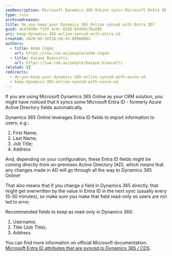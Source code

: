 ```yaml
---
seoDescription: Microsoft Dynamics 365 Online syncs Microsoft Entra ID fields to import user information.
type: rule
archivedreason:
title: Do you keep your Dynamics 365 Online synced with Entra ID?
guid: acd3409e-f1df-4c8c-8326-0549dc7ba205
uri: keep-dynamics-365-online-synced-with-entra-id
created: 2020-09-16T18:50:43.0000000Z
authors:
  - title: Adam Cogan
    url: https://ssw.com.au/people/adam-cogan
  - title: Kaique Biancatti
    url: https://ssw.com.au/people/kaique-biancatti
related: []
redirects:
  - do-you-keep-your-dynamics-365-online-synced-with-azure-ad
  - keep-dynamics-365-online-synced-with-azure-ad
---
```


If you are using Microsoft Dynamics 365 Online as your CRM solution, you might have noticed that it syncs some Microsoft Entra ID - formerly Azure Active Directory fields automatically.

<!--endintro-->

Dynamics 365 Online leverages Entra ID fields to import information to users, e.g.:

1. First Name;
2. Last Name;
3. Job Title;
4. Address

And, depending on your configuration, these Entra ID fields might be coming directly from on-premises Active Directory (AD), which means that any changes made in AD will go through all the way to Dynamics 365 Online!

That also means that if you change a field in Dynamics 365 directly, that might get overwritten by the value in Entra ID in the next sync (usually every 15-30 minutes), so make sure you make that field read-only so users are not led to error.

Recommended fields to keep as read-only in Dynamics 365:

1. Username;
2. Title (Job Title);
3. Address

You can find more information on official Microsoft documentation: [Microsoft Entra ID attributes that are synced to Dynamics 365 / CDS](https://learn.microsoft.com/en-us/entra/identity/hybrid/connect/reference-connect-sync-attributes-synchronized#dynamics-crm).

